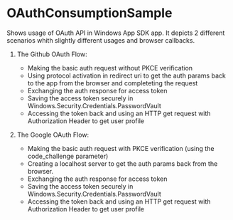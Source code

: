 # OAuthConsumptionSample

Shows usage of OAuth API in Windows App SDK app. It depicts 2 different scenarios whith slightly different usages and browser callbacks.

1. The Github OAuth Flow:
    - Making the basic auth request without PKCE verification
    - Using protocol activation in redirect uri to get the auth params back to the app from the browser and completeting the request
    - Exchanging the auth response for access token
    - Saving the access token securely in Windows.Security.Credentials.PasswordVault
    - Accessing the token back and using an HTTP get request with Authorization Header to get user profile
    
2. The Google OAuth Flow:
    - Making the basic auth request with PKCE verification (using the code_challenge parameter)
    - Creating a localhost server to get the auth params back from the browser.
    - Exchanging the auth response for access token
    - Saving the access token securely in Windows.Security.Credentials.PasswordVault
    - Accessing the token back and using an HTTP get request with Authorization Header to get user profile
